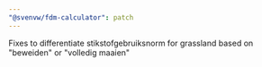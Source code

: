 ```yaml
---
"@svenvw/fdm-calculator": patch
---
```


Fixes to differentiate stikstofgebruiksnorm for grassland based on "beweiden" or "volledig maaien"
